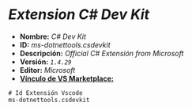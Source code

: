 <!-- Autor: Daniel Benjamin Perez Morales -->
<!-- GitHub: https://github.com/D4nitrix13 -->
<!-- GitLab: https://gitlab.com/D4nitrix13 -->
<!-- Correo electrónico: danielperezdev@proton.me -->

# ***Extension C# Dev Kit***

- **Nombre:** *C# Dev Kit*
- **ID:** *ms-dotnettools.csdevkit*
- **Descripción:** *Official C# Extensión from Microsoft*
- **Versión:** *`1.4.29`*
- **Editor:** *Microsoft*
- **[Vínculo de VS Marketplace:](https://marketplace.visualstudio.com/items?itemName=ms-dotnettools.csdevkit "https://marketplace.visualstudio.com/items?itemName=ms-dotnettools.csdevkit")**

```plaintext
# Id Extensión Vscode
ms-dotnettools.csdevkit
```
